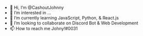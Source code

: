 - 👋 Hi, I’m @CashoutJohnny
- 👀 I’m interested in ...
- 🌱 I’m currently learning JavaScript, Python, & React.js 
- 💞️ I’m looking to collaborate on Discord Bot & Web Development 
- 📫 How to reach me Johny!#0031 

<!---
CashoutJohnny/CashoutJohnny is a ✨ special ✨ repository because its `README.md` (this file) appears on your GitHub profile.
You can click the Preview link to take a look at your changes.
--->

